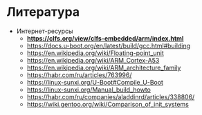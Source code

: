 # Литература

- Интернет-ресурсы
  - **<https://clfs.org/view/clfs-embedded/arm/index.html>**
  - <https://docs.u-boot.org/en/latest/build/gcc.html#building>
  - <https://en.wikipedia.org/wiki/Floating-point_unit>
  - <https://en.wikipedia.org/wiki/ARM_Cortex-A53>
  - <https://en.wikipedia.org/wiki/ARM_architecture_family>
  - <https://habr.com/ru/articles/763996/>
  - <https://linux-sunxi.org/U-Boot#Compile_U-Boot>
  - <https://linux-sunxi.org/Manual_build_howto>
  - <https://habr.com/ru/companies/aladdinrd/articles/338806/>
  - <https://wiki.gentoo.org/wiki/Comparison_of_init_systems>
